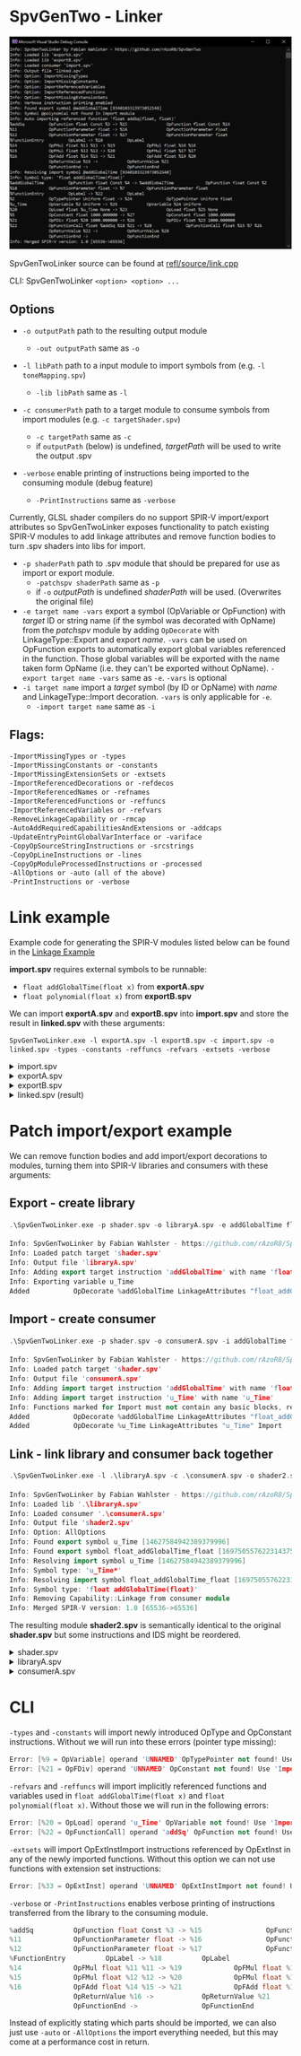 # SpvGenTwo - Linker

![SpvGenTwoLinker](/misc/linker.PNG)

SpvGenTwoLinker source can be found at [refl/source/link.cpp](refl/source/link.cpp)

CLI: SpvGenTwoLinker ```<option> <option> ...```

## Options

* `-o outputPath` path to the resulting output module
    * `-out outputPath` same as `-o`
* `-l libPath` path to a input module to import symbols from (e.g. `-l toneMapping.spv`)
    * `-lib libPath` same as `-l`
* `-c consumerPath` path to a target module to consume symbols from import modules (e.g. `-c targetShader.spv`)
    * `-c targetPath` same as `-c`
    * if `outputPath` (below) is undefined, _targetPath_ will be used to write the output .spv

* `-verbose` enable printing of instructions being imported to the consuming module (debug feature)
    * `-PrintInstructions` same as `-verbose`

Currently, GLSL shader compilers do no support SPIR-V import/export attributes so SpvGenTwoLinker exposes functionality to patch existing SPIR-V modules to add linkage attributes and remove function bodies to turn .spv shaders into libs for import.

* `-p shaderPath` path to .spv module that should be prepared for use as import or export module.
    * `-patchspv shaderPath` same as `-p`
    * if `-o` _outputPath_ is undefined _shaderPath_ will be used. (Overwrites the original file)
* `-e target name -vars` export a symbol (OpVariable or OpFunction) with _target_ ID or string name (if the symbol was decorated with OpName) from the _patchspv_ module by adding `OpDecorate` with LinkageType::Export and export _name_. `-vars` can be used on OpFunction exports to automatically export global variables referenced in the function. Those global variables will be exported with the name taken form OpName (i.e. they can't be exported without OpName).
    `-export target name -vars` same as `-e`. `-vars` is optional
* `-i target name` import a _target_ symbol (by ID or OpName) with _name_ and LinkageType::Import decoration. `-vars` is only applicable for `-e`.
    * `-import target name` same as `-i`

## Flags:
    -ImportMissingTypes or -types
    -ImportMissingConstants or -constants
    -ImportMissingExtensionSets or -extsets
    -ImportReferencedDecorations or -refdecos
    -ImportReferencedNames or -refnames
    -ImportReferencedFunctions or -reffuncs
    -ImportReferencedVariables or -refvars
    -RemoveLinkageCapability or -rmcap
    -AutoAddRequiredCapabilitiesAndExtensions or -addcaps
    -UpdateEntryPointGlobalVarInterface or -variface
    -CopyOpSourceStringInstructions or -srcstrings
    -CopyOpLineInstructions or -lines
    -CopyOpModuleProcessedInstructions or -processed
    -AllOptions or -auto (all of the above)
    -PrintInstructions or -verbose

# Link example
Example code for generating the SPIR-V modules listed below can be found in the [Linkage Example](example/source/Linkage.cpp)

__import.spv__ requires external symbols to be runnable:
* `float addGlobalTime(float x)` from __exportA.spv__
* `float polynomial(float x)` from __exportB.spv__

We can import __exportA.spv__ and __exportB.spv__ into __import.spv__ and store the result in __linked.spv__ with these arguments:
```
SpvGenTwoLinker.exe -l exportA.spv -l exportB.spv -c import.spv -o linked.spv -types -constants -reffuncs -refvars -extsets -verbose
```

<details>
  <summary>import.spv</summary>

```cpp
; SPIR-V
; Version: 1.0
; Generator: SpvGenTwo SPIR-V IR Tools(30); 0
; Bound: 14
; Schema: 0
               OpCapability Linkage
               OpCapability Shader
               OpMemoryModel Logical Simple
               OpEntryPoint Fragment %main "main"
               OpExecutionMode %main OriginUpperLeft
               OpName %addGlobalTime "addGlobalTime"
               OpName %polynomial "polynomial"
               OpName %main "main"
               OpName %FunctionEntry "FunctionEntry"
               OpDecorate %addGlobalTime LinkageAttributes "@addGlobalTime" Import
               OpDecorate %polynomial LinkageAttributes "@polynomial" Import
      %float = OpTypeFloat 32
          %2 = OpTypeFunction %float %float
       %void = OpTypeVoid
          %4 = OpTypeFunction %void
   %float_16 = OpConstant %float 16
%addGlobalTime = OpFunction %float Const %2
          %7 = OpFunctionParameter %float
               OpFunctionEnd
 %polynomial = OpFunction %float Const %2
          %9 = OpFunctionParameter %float
               OpFunctionEnd
       %main = OpFunction %void None %4
%FunctionEntry = OpLabel
         %12 = OpFunctionCall %float %addGlobalTime %float_16
         %13 = OpFunctionCall %float %polynomial %12
               OpReturn
               OpFunctionEnd
```
</details>

<details>
  <summary>exportA.spv</summary>

```cpp
; SPIR-V
; Version: 1.0
; Generator: SpvGenTwo SPIR-V IR Tools(30); 0
; Bound: 26
; Schema: 0
               OpCapability Linkage
               OpCapability Shader
               OpMemoryModel Logical Simple
               OpEntryPoint Fragment %main "main"
               OpExecutionMode %main OriginUpperLeft
               OpName %u_Time "u_Time"
               OpName %addSq "addSq"
               OpName %FunctionEntry "FunctionEntry"
               OpName %addGlobalTime "addGlobalTime"
               OpName %FunctionEntry_0 "FunctionEntry"
               OpName %main "main"
               OpName %FunctionEntry_1 "FunctionEntry"
               OpDecorate %addGlobalTime LinkageAttributes "@addGlobalTime" Export
      %float = OpTypeFloat 32
%_ptr_Uniform_float = OpTypePointer Uniform %float
          %3 = OpTypeFunction %float %float %float
          %4 = OpTypeFunction %float %float
 %float_1000 = OpConstant %float 1000
       %void = OpTypeVoid
          %7 = OpTypeFunction %void
   %float_16 = OpConstant %float 16
     %u_Time = OpVariable %_ptr_Uniform_float Uniform
      %addSq = OpFunction %float Const %3
         %11 = OpFunctionParameter %float
         %12 = OpFunctionParameter %float
%FunctionEntry = OpLabel
         %14 = OpFMul %float %11 %11
         %15 = OpFMul %float %12 %12
         %16 = OpFAdd %float %14 %15
               OpReturnValue %16
               OpFunctionEnd
%addGlobalTime = OpFunction %float Const %4
         %18 = OpFunctionParameter %float
%FunctionEntry_0 = OpLabel
         %20 = OpLoad %float %u_Time None
         %21 = OpFDiv %float %20 %float_1000
         %22 = OpFunctionCall %float %addSq %18 %21
               OpReturnValue %22
               OpFunctionEnd
       %main = OpFunction %void None %7
%FunctionEntry_1 = OpLabel
         %25 = OpFunctionCall %float %addGlobalTime %float_16
               OpReturn
               OpFunctionEnd
```
</details>

<details>
  <summary>exportB.spv</summary>

```cpp
; SPIR-V
; Version: 1.0
; Generator: SpvGenTwo SPIR-V IR Tools(30); 0
; Bound: 26
; Schema: 0
               OpCapability Linkage
               OpCapability Shader
               OpMemoryModel Logical Simple
               OpEntryPoint Fragment %main "main"
               OpExecutionMode %main OriginUpperLeft
               OpName %u_Time "u_Time"
               OpName %addSq "addSq"
               OpName %FunctionEntry "FunctionEntry"
               OpName %addGlobalTime "addGlobalTime"
               OpName %FunctionEntry_0 "FunctionEntry"
               OpName %main "main"
               OpName %FunctionEntry_1 "FunctionEntry"
               OpDecorate %addGlobalTime LinkageAttributes "@addGlobalTime" Export
      %float = OpTypeFloat 32
%_ptr_Uniform_float = OpTypePointer Uniform %float
          %3 = OpTypeFunction %float %float %float
          %4 = OpTypeFunction %float %float
 %float_1000 = OpConstant %float 1000
       %void = OpTypeVoid
          %7 = OpTypeFunction %void
   %float_16 = OpConstant %float 16
     %u_Time = OpVariable %_ptr_Uniform_float Uniform
      %addSq = OpFunction %float Const %3
         %11 = OpFunctionParameter %float
         %12 = OpFunctionParameter %float
%FunctionEntry = OpLabel
         %14 = OpFMul %float %11 %11
         %15 = OpFMul %float %12 %12
         %16 = OpFAdd %float %14 %15
               OpReturnValue %16
               OpFunctionEnd
%addGlobalTime = OpFunction %float Const %4
         %18 = OpFunctionParameter %float
%FunctionEntry_0 = OpLabel
         %20 = OpLoad %float %u_Time None
         %21 = OpFDiv %float %20 %float_1000
         %22 = OpFunctionCall %float %addSq %18 %21
               OpReturnValue %22
               OpFunctionEnd
       %main = OpFunction %void None %7
%FunctionEntry_1 = OpLabel
         %25 = OpFunctionCall %float %addGlobalTime %float_16
               OpReturn
               OpFunctionEnd
```
</details>

<details>
  <summary>linked.spv (result)</summary>

```cpp
; SPIR-V
; Version: 1.0
; Generator: SpvGenTwo SPIR-V IR Tools(30); 0
; Bound: 64
; Schema: 0
               OpCapability Shader
          %1 = OpExtInstImport "GLSL.std.450"
               OpMemoryModel Logical Simple
               OpEntryPoint Fragment %main "main"
               OpExecutionMode %main OriginUpperLeft
               OpName %addGlobalTime "addGlobalTime"
               OpName %polynomial "polynomial"
               OpName %main "main"
               OpName %FunctionEntry "FunctionEntry"
               OpName %u_Time "u_Time"
               OpName %addSq "addSq"
               OpName %FunctionEntry_0 "FunctionEntry"
               OpName %FunctionEntry_1 "FunctionEntry"
               OpName %u_Coefficients "u_Coefficients"
               OpName %FunctionEntry_2 "FunctionEntry"
               OpName %x "x"
               OpName %i "i"
               OpName %s "s"
               OpName %LoopEntry "LoopEntry"
               OpName %LoopCondition "LoopCondition"
               OpName %LoopBody "LoopBody"
               OpName %LoopContinue "LoopContinue"
               OpName %LoopMerge "LoopMerge"
      %float = OpTypeFloat 32
          %3 = OpTypeFunction %float %float
       %void = OpTypeVoid
          %5 = OpTypeFunction %void
   %float_16 = OpConstant %float 16
          %7 = OpTypeFunction %float %float %float
%_ptr_Uniform_float = OpTypePointer Uniform %float
 %float_1000 = OpConstant %float 1000
%_ptr_Function_float = OpTypePointer Function %float
    %float_0 = OpConstant %float 0
       %uint = OpTypeInt 32 0
%_ptr_Function_uint = OpTypePointer Function %uint
     %uint_0 = OpConstant %uint 0
       %bool = OpTypeBool
         %16 = OpSpecConstant %uint 8
     %uint_8 = OpConstant %uint 8
%_arr_float_uint_8 = OpTypeArray %float %uint_8
%_ptr_Uniform__arr_float_uint_8 = OpTypePointer Uniform %_arr_float_uint_8
        %int = OpTypeInt 32 1
      %int_1 = OpConstant %int 1
     %u_Time = OpVariable %_ptr_Uniform_float Uniform
%u_Coefficients = OpVariable %_ptr_Uniform__arr_float_uint_8 Uniform
%addGlobalTime = OpFunction %float Const %3
         %25 = OpFunctionParameter %float
%FunctionEntry_1 = OpLabel
         %27 = OpLoad %float %u_Time None
         %28 = OpFDiv %float %27 %float_1000
         %29 = OpFunctionCall %float %addSq %25 %28
               OpReturnValue %29
               OpFunctionEnd
 %polynomial = OpFunction %float Const %3
          %x = OpFunctionParameter %float
%FunctionEntry_2 = OpLabel
          %s = OpVariable %_ptr_Function_float Function %float_0
          %i = OpVariable %_ptr_Function_uint Function %uint_0
               OpBranch %LoopEntry
  %LoopEntry = OpLabel
               OpLoopMerge %LoopMerge %LoopContinue None
               OpBranch %LoopCondition
%LoopCondition = OpLabel
         %37 = OpLoad %uint %i None
         %38 = OpULessThan %bool %37 %16
               OpBranchConditional %38 %LoopBody %LoopMerge
   %LoopBody = OpLabel
         %40 = OpLoad %uint %i None
         %41 = OpConvertUToF %float %40
         %42 = OpExtInst %float %1 Pow %x %41
         %43 = OpAccessChain %_ptr_Uniform_float %u_Coefficients %40
         %44 = OpLoad %float %43 None
         %45 = OpFMul %float %44 %42
         %46 = OpLoad %float %s None
         %47 = OpFAdd %float %46 %45
               OpStore %s %47 None
               OpBranch %LoopContinue
%LoopContinue = OpLabel
         %49 = OpLoad %uint %i None
         %50 = OpIAdd %uint %49 %int_1
               OpStore %i %50 None
               OpBranch %LoopEntry
  %LoopMerge = OpLabel
         %52 = OpLoad %float %s None
               OpReturnValue %52
               OpFunctionEnd
      %addSq = OpFunction %float Const %7
         %54 = OpFunctionParameter %float
         %55 = OpFunctionParameter %float
%FunctionEntry_0 = OpLabel
         %57 = OpFMul %float %54 %54
         %58 = OpFMul %float %55 %55
         %59 = OpFAdd %float %57 %58
               OpReturnValue %59
               OpFunctionEnd
       %main = OpFunction %void None %5
%FunctionEntry = OpLabel
         %62 = OpFunctionCall %float %addGlobalTime %float_16
         %63 = OpFunctionCall %float %polynomial %62
               OpReturn
               OpFunctionEnd
```
</details>

# Patch import/export example

We can remove function bodies and add import/export decorations to modules, turning them into SPIR-V libraries and consumers with these arguments:

## Export - create library

```cpp
.\SpvGenTwoLinker.exe -p shader.spv -o libraryA.spv -e addGlobalTime float_addGlobalTime_float -vars

Info: SpvGenTwoLinker by Fabian Wahlster - https://github.com/rAzoR8/SpvGenTwo
Info: Loaded patch target 'shader.spv'
Info: Output file 'libraryA.spv'
Info: Adding export target instruction 'addGlobalTime' with name 'float_addGlobalTime_float'
Info: Exporting variable u_Time
Added           OpDecorate %addGlobalTime LinkageAttributes "float_addGlobalTime_float" Export
```

## Import - create consumer

```cpp
.\SpvGenTwoLinker.exe -p shader.spv -o consumerA.spv -i addGlobalTime float_addGlobalTime_float -i u_Time u_Time

Info: SpvGenTwoLinker by Fabian Wahlster - https://github.com/rAzoR8/SpvGenTwo
Info: Loaded patch target 'shader.spv'
Info: Output file 'consumerA.spv'
Info: Adding import target instruction 'addGlobalTime' with name 'float_addGlobalTime_float'
Info: Adding import target instruction 'u_Time' with name 'u_Time'
Info: Functions marked for Import must not contain any basic blocks, removing 1 blocks
Added           OpDecorate %addGlobalTime LinkageAttributes "float_addGlobalTime_float" Import
Added           OpDecorate %u_Time LinkageAttributes "u_Time" Import
```

## Link - link library and consumer back together

```cpp
.\SpvGenTwoLinker.exe -l .\libraryA.spv -c .\consumerA.spv -o shader2.spv -auto

Info: SpvGenTwoLinker by Fabian Wahlster - https://github.com/rAzoR8/SpvGenTwo
Info: Loaded lib '.\libraryA.spv'
Info: Loaded consumer '.\consumerA.spv'
Info: Output file 'shader2.spv'
Info: Option: AllOptions
Info: Found export symbol u_Time [14627584942389379996]
Info: Found export symbol float_addGlobalTime_float [16975055762231437530]
Info: Resolving import symbol u_Time [14627584942389379996]
Info: Symbol type: 'u_Time*'
Info: Resolving import symbol float_addGlobalTime_float [16975055762231437530]
Info: Symbol type: 'float addGlobalTime(float)'
Info: Removing Capability::Linkage from consumer module
Info: Merged SPIR-V version: 1.0 [65536->65536]
```

The resulting module __shader2.spv__ is semantically identical to the original __shader.spv__ but some instructions and IDS might be reordered.

<details>
  <summary>shader.spv</summary>
Generated by some shader compiler that does not support import/export declarations:

```cpp
; SPIR-V
; Version: 1.0
; Generator: SpvGenTwo SPIR-V IR Tools(30); 0
; Bound: 18
; Schema: 0
               OpCapability Shader
               OpMemoryModel Logical Simple
               OpEntryPoint Fragment %main "main"
               OpExecutionMode %main OriginUpperLeft
               OpName %u_Time "u_Time"
               OpName %addGlobalTime "addGlobalTime"
               OpName %FunctionEntry "FunctionEntry"
               OpName %main "main"
               OpName %FunctionEntry_0 "FunctionEntry"
      %float = OpTypeFloat 32
%_ptr_Uniform_float = OpTypePointer Uniform %float
          %3 = OpTypeFunction %float %float
 %float_1000 = OpConstant %float 1000
       %void = OpTypeVoid
          %6 = OpTypeFunction %void
   %float_16 = OpConstant %float 16
     %u_Time = OpVariable %_ptr_Uniform_float Uniform
%addGlobalTime = OpFunction %float Const %3
         %10 = OpFunctionParameter %float
%FunctionEntry = OpLabel
         %12 = OpLoad %float %u_Time None
         %13 = OpFDiv %float %12 %float_1000
         %14 = OpFMul %float %13 %10
               OpReturnValue %14
               OpFunctionEnd
       %main = OpFunction %void None %6
%FunctionEntry_0 = OpLabel
         %17 = OpFunctionCall %float %addGlobalTime %float_16
               OpReturn
               OpFunctionEnd
```

</details>

<details>
  <summary>libraryA.spv</summary>

`-vars` option automatically exported `%u_Time = OpVariable %_ptr_Uniform_float Uniform` but could also be manually exported with `-e` and a name.

```cpp
; SPIR-V
; Version: 1.0
; Generator: SpvGenTwo SPIR-V IR Tools(30); 0
; Bound: 18
; Schema: 0
>>>>>>>>>>>>>> OpCapability Linkage
               OpCapability Shader
               OpMemoryModel Logical Simple
               OpEntryPoint Fragment %main "main"
               OpExecutionMode %main OriginUpperLeft
               OpName %u_Time "u_Time"
               OpName %addGlobalTime "addGlobalTime"
               OpName %FunctionEntry "FunctionEntry"
               OpName %main "main"
               OpName %FunctionEntry_0 "FunctionEntry"
>>>>>>>>>>>>>> OpDecorate %u_Time LinkageAttributes "u_Time" Export
>>>>>>>>>>>>>> OpDecorate %addGlobalTime LinkageAttributes "float_addGlobalTime_float" Export
      %float = OpTypeFloat 32
%_ptr_Uniform_float = OpTypePointer Uniform %float
          %3 = OpTypeFunction %float %float
 %float_1000 = OpConstant %float 1000
       %void = OpTypeVoid
          %6 = OpTypeFunction %void
   %float_16 = OpConstant %float 16
     %u_Time = OpVariable %_ptr_Uniform_float Uniform
%addGlobalTime = OpFunction %float Const %3
         %10 = OpFunctionParameter %float
%FunctionEntry = OpLabel
         %12 = OpLoad %float %u_Time None
         %13 = OpFDiv %float %12 %float_1000
         %14 = OpFMul %float %13 %10
               OpReturnValue %14
               OpFunctionEnd
       %main = OpFunction %void None %6
%FunctionEntry_0 = OpLabel
         %17 = OpFunctionCall %float %addGlobalTime %float_16
               OpReturn
               OpFunctionEnd
```

</details>

<details>
  <summary>consumerA.spv</summary>

Import declarations have been added and the function body of `%addGlobalTime = OpFunction %float Const %3` has been removed:

```cpp
; SPIR-V
; Version: 1.0
; Generator: SpvGenTwo SPIR-V IR Tools(30); 0
; Bound: 14
; Schema: 0
>>>>>>>>>>>>>> OpCapability Linkage
               OpCapability Shader
               OpMemoryModel Logical Simple
               OpEntryPoint Fragment %main "main"
               OpExecutionMode %main OriginUpperLeft
               OpName %u_Time "u_Time"
               OpName %addGlobalTime "addGlobalTime"
               OpName %main "main"
               OpName %FunctionEntry "FunctionEntry"
>>>>>>>>>>>>>> OpDecorate %addGlobalTime LinkageAttributes "float_addGlobalTime_float" Import
>>>>>>>>>>>>>> OpDecorate %u_Time LinkageAttributes "float_u_Time" Import
      %float = OpTypeFloat 32
%_ptr_Uniform_float = OpTypePointer Uniform %float
          %3 = OpTypeFunction %float %float
 %float_1000 = OpConstant %float 1000
       %void = OpTypeVoid
          %6 = OpTypeFunction %void
   %float_16 = OpConstant %float 16
     %u_Time = OpVariable %_ptr_Uniform_float Uniform
%addGlobalTime = OpFunction %float Const %3
         %10 = OpFunctionParameter %float
>>>>>>>>>>>>>> OpFunctionEnd
       %main = OpFunction %void None %6
%FunctionEntry = OpLabel
         %13 = OpFunctionCall %float %addGlobalTime %float_16
               OpReturn
               OpFunctionEnd
```

</details>

# CLI

`-types` and `-constants` will import newly introduced OpType and OpConstant instructions. Without we will run into these errors (pointer type missing):

```cpp
Error: [%9 = OpVariable] operand 'UNNAMED' OpTypePointer not found! Use 'ImportMissingTypes'.
Error: [%21 = OpFDiv] operand 'UNNAMED' OpConstant not found! Use 'ImportMissingConstants'.
```

`-refvars` and `-reffuncs` will import implicitly referenced functions and variables used in `float addGlobalTime(float x)` and `float polynomial(float x)`. Without those we will run in the following errors:

```cpp
Error: [%20 = OpLoad] operand 'u_Time' OpVariable not found! Use 'ImportReferencedVariables'.
Error: [%22 = OpFunctionCall] operand 'addSq' OpFunction not found! Use 'ImportReferencedFunctions'.
```

`-extsets` will import OpExtInstImport instructions referenced by OpExtInst in any of the newly imported functions. Without this option we can not use functions with extension set instructions:

```cpp
Error: [%33 = OpExtInst] operand 'UNNAMED' OpExtInstImport not found! Use 'ImportMissingExtensionSets'.
```

`-verbose` or `-PrintInstructions` enables verbose printing of instructions transferred from the library to the consuming module.

```cpp
%addSq          OpFunction float Const %3 -> %15                OpFunction float Const %14
%11             OpFunctionParameter float -> %16                OpFunctionParameter float
%12             OpFunctionParameter float -> %17                OpFunctionParameter float
%FunctionEntry          OpLabel -> %18          OpLabel
%14             OpFMul float %11 %11 -> %19             OpFMul float %16 %16
%15             OpFMul float %12 %12 -> %20             OpFMul float %17 %17
%16             OpFAdd float %14 %15 -> %21             OpFAdd float %19 %20
                OpReturnValue %16 ->            OpReturnValue %21
                OpFunctionEnd ->                OpFunctionEnd
```

Instead of explicitly stating which parts should be imported, we can also just use `-auto` or `-AllOptions` the import everything needed, but this may come at a performance cost in return.
